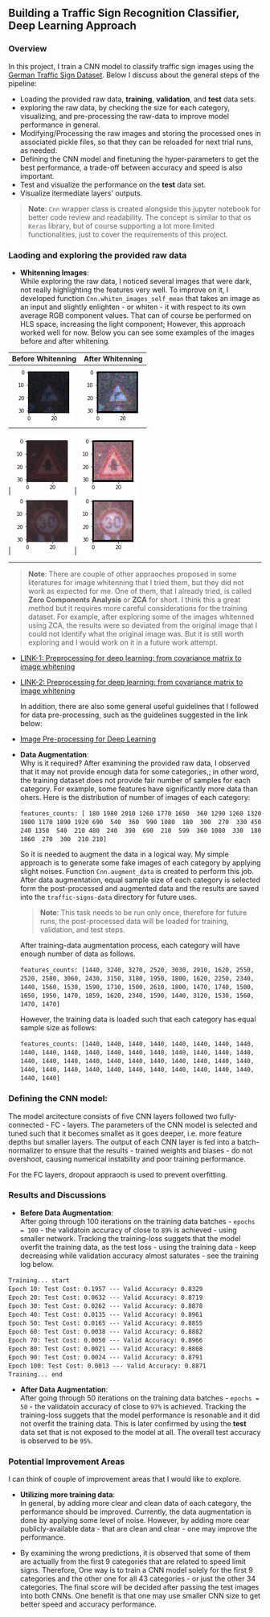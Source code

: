 ## Building a Traffic Sign Recognition Classifier, Deep Learning Approach 

### Overview  

In this project, I train a CNN model to classify traffic sign images using the [German Traffic Sign Dataset](http://benchmark.ini.rub.de/?section=gtsrb&subsection=dataset). Below I discuss about the general steps of the pipeline:  

- Loading the provided raw data, **training**, **validation**, and **test** data sets. 
- exploring the raw data, by checking the size for each category, visualizing, and pre-processing the raw-data to improve model performance in general.  
- Modifying/Processing the raw images and storing the processed ones in associated pickle files, so that they can be reloaded for next trial runs, as needed.  
- Defining the CNN model and finetuning the hyper-parameters to get the best performance, a trade-off between accuracy and speed is also important.  
- Test and visualize the performance on the **test** data set.  
- Visualize itermediate layers' outputs.  

> **Note**: `Cnn` wrapper class is created alongside this jupyter notebook for better code review and readability. The concept is similar to that os `Keras` library, but of course supporting a lot more limited functionalities, just to cover the requirements of this project.  

### Laoding and exploring the provided raw data  

- **Whitenning Images**:  
    While exploring the raw data, I noticed several images that were dark, not really highlighting the features very well. To improve on it, I developed function `Cnn.whiten_images_self_mean` that takes an image as an input and slightly enlighten - or whiten - it with respect to its own average RGB component values. That can of course be performed on HLS space, increasing the light component; However, this approach worked well for now. Below you can see some examples of the images before and after whitening.  

Before Whitenning             |  After Whitenning
:-------------------------:|:-------------------------:
![Before](Images/sample-01-d.png)  |  ![After](Images/sample-01.png)  
 | 
![Before](Images/sample-02-d.png)  |  ![After](Images/sample-02.png)  
 |
![Before](Images/sample-03-d.png)  |  ![After](Images/sample-03.png)  

***
> **Note**:
There are couple of other appraoches proposed in some literatures for image whitenning that I tried them, but they did not work as expected for me. One of them, that I already tried, is called **Zero Components Analysis** or **ZCA** for short. I think this a great method but it requires more careful considerations for the training dataset. For example, after exploring some of the images whitenned using ZCA, the results were so deviated from the original image that I could not identify what the original image was. But it is still worth exploring and I would work on it in a future work attempt.  
- [LINK-1: Preprocessing for deep learning: from covariance matrix to image whitening](https://hadrienj.github.io/posts/Preprocessing-for-deep-learning/)
- [LINK-2: Preprocessing for deep learning: from covariance matrix to image whitening](https://www.freecodecamp.org/news/preprocessing-for-deep-learning-from-covariance-matrix-to-image-whitening-9e2b9c75165c/)  

  In addition, there are also some general useful guidelines that I followed for data pre-processing, such as the guidelines suggested in the link below:  
- [Image Pre-processing for Deep Learning](https://towardsdatascience.com/image-pre-processing-c1aec0be3edf) 

  

- **Data Augmentation**:  
    Why is it required? After examining the provided raw data, I observed that it may not provide enough data for some categories,; in other word, the training dataset does not provide fair number of samples for each category. For example, some features have significantly more data than ohers. Here is the distribution of number of images of each category:  
    
    `features_counts: [ 180 1980 2010 1260 1770 1650  360 1290 1260 1320 1800 1170 1890 1920 690  540  360  990 1080  180  300  270  330 450  240 1350  540  210 480  240  390  690  210  599  360 1080  330  180 1860  270  300  210 210]`
    
    So it is needed to augment the data in a logical way. My simple approach is to generate some fake images of each category by applying slight noises. Function `Cnn.augment_data` is created to perform this job. After data augmentation, equal sample size of each category is selected form the post-processed and augmented data and the results are saved into the `traffic-signs-data` directory for future uses. 
    
    > **Note**: This task needs to be run only once, therefore for future runs, the post-processed data will be loaded for training, validation, and test steps. 
    
    After training-data augmentation process, each category will have enough number of data as follows. 
    
    `features_counts: [1440, 3240, 3270, 2520, 3030, 2910, 1620, 2550, 2520, 2580, 3060, 2430, 3150, 3180, 1950, 1800, 1620, 2250, 2340, 1440, 1560, 1530, 1590, 1710, 1500, 2610, 1800, 1470, 1740, 1500, 1650, 1950, 1470, 1859, 1620, 2340, 1590, 1440, 3120, 1530, 1560, 1470, 1470]`  
        
    However, the training data is loaded such that each category has equal sample size as follows:  
    
    `features_counts: [1440, 1440, 1440, 1440, 1440, 1440, 1440, 1440, 1440, 1440, 1440, 1440, 1440, 1440, 1440, 1440, 1440, 1440, 1440, 1440, 1440, 1440, 1440, 1440, 1440, 1440, 1440, 1440, 1440, 1440, 1440, 1440, 1440, 1440, 1440, 1440, 1440, 1440, 1440, 1440, 1440, 1440, 1440]`  
    
### Defining the CNN model:  

The model arcitecture consists of five CNN layers followed two fully-connected - FC - layers. The parameters of the CNN model is selected and tuned such that it becomes smallet as it goes deeper, i.e. more feature depths but smaller layers. The output of each CNN layer is fed into a batch-normalizer to ensure that the results - trained weights and biases - do not overshoot, causing numerical instability and poor training performance.  

For the FC layers, dropout appraoch is used to prevent overfitting. 

### Results and Discussions  

- **Before Data Augmentation**:  
    After going through 100 iterations on the training data batches - `epochs = 100` - the validatoin accuracy of close to `89%` is achieved - using smaller network. Tracking the training-loss suggets that the model overfit the training data, as the test loss - using the training data - keep decreasing while validation accuracy almost saturates - see the training log below.  
    
    
`Training... start`  
`Epoch 10: Test Cost: 0.1957 --- Valid Accuracy: 0.8329`  
`Epoch 20: Test Cost: 0.0632 --- Valid Accuracy: 0.8719`  
`Epoch 30: Test Cost: 0.0262 --- Valid Accuracy: 0.8878`  
`Epoch 40: Test Cost: 0.0135 --- Valid Accuracy: 0.8961`  
`Epoch 50: Test Cost: 0.0165 --- Valid Accuracy: 0.8855`  
`Epoch 60: Test Cost: 0.0038 --- Valid Accuracy: 0.8882`  
`Epoch 70: Test Cost: 0.0050 --- Valid Accuracy: 0.8966`  
`Epoch 80: Test Cost: 0.0021 --- Valid Accuracy: 0.8868`  
`Epoch 90: Test Cost: 0.0024 --- Valid Accuracy: 0.8791`  
`Epoch 100: Test Cost: 0.0013 --- Valid Accuracy: 0.8871`  
`Training... end`  

- **After Data Augmentation**:  
    After going through 50 iterations on the training data batches - `epochs = 50` - the validatoin accuracy of close to `97%` is achieved. Tracking the training-loss suggets that the model performance is resonable and it did not overfit the training data. This is later confirmed by using the **test** data set that is not exposed to the model at all. The overall test accuracy is observed to be `95%`. 

### Potential Improvement Areas  

I can think of couple of improvement areas that I would like to explore. 

-  **Utilizing more training data**:  
   In general, by adding more clear and clean data of each category, the performance should be improved. Currently, the data augmentation is done by applying some level of noise. However, by adding more cear publicly-available data - that are clean and clear - one may improve the performance.  
   
-  By examining the wrong predictions, it is observed that some of them are actually from the first 9 categories that are related to speed limit signs. Therefore, One way is to train a CNN model solely for the first 9 categories and the other one for all 43 categories - or just the other 34 categories. The final score will be decided after passing the test images into both CNNs. One benefit is that one may use smaller CNN size to get better speed and accuracy performance.  

